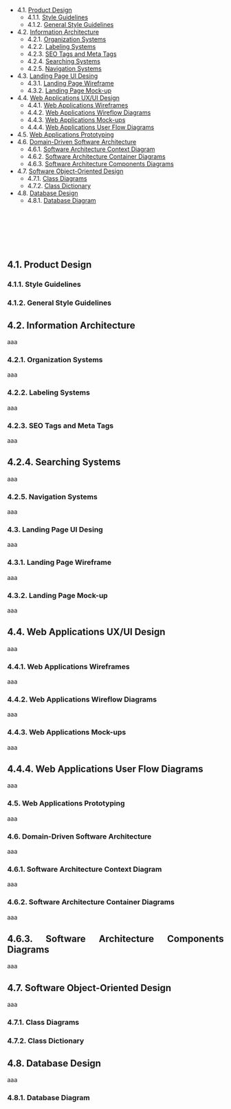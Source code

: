 - 4.1. [Product Design](#41-product-design) <br>
  - 4.1.1. [Style Guidelines](#411-style-guidelines) <br>
  - 4.1.2. [General Style Guidelines](#412-general-style-guidelines)<br>
- 4.2. [Information Architecture](#42-information-architecture)<br>
  - 4.2.1. [Organization Systems](#421-organization-systems)<br>
  - 4.2.2. [Labeling Systems](#422-labeling-systems)<br>
  - 4.2.3. [SEO Tags and Meta Tags](#423-seo-tags-and-meta-tags)<br>
  - 4.2.4. [Searching Systems](#424-searching-systems)<br>
  - 4.2.5. [Navigation Systems](#425-navigation-systems)<br>
- 4.3. [Landing Page UI Desing](#43-landing-page-ui-desing)<br>
  - 4.3.1. [Landing Page Wireframe](#431-landing-age-wireframe)<br>
  - 4.3.2. [Landing Page Mock-up](#432-landing-page-mock-up)<br>
- 4.4. [Web Applications UX/UI Design](#44-web-applications-ux/ui-design)<br>
  - 4.4.1. [Web Applications Wireframes](#441-web-applications-wireframes) <br>
  - 4.4.2. [Web Applications Wireflow Diagrams](#442-web-applications-wireflow-diagrams)<br>
  - 4.4.3. [Web Applications Mock-ups](#443-web-applications-mock-ups) <br>
  - 4.4.4. [Web Applications User Flow Diagrams](#444-web-applications-user-flow-diagrams)<br>
- 4.5. [Web Applications Prototyping](#45-web-applications-prototyping)<br>
- 4.6. [Domain-Driven Software Architecture](#46-domain-driven-software-architecture)<br>
  - 4.6.1. [Software Architecture Context Diagram](#461-software-architecture-context-diagram)<br>
  - 4.6.2. [Software Architecture Container Diagrams](#462-software-architecture-container-diagrams)<br>
  - 4.6.3. [Software Architecture Components Diagrams](#463-software-architecture-components-diagrams)<br>
- 4.7. [Software Object-Oriented Design](#47-software-object-oriented-design)<br>
  - 4.7.1. [Class Diagrams](#471-class-diagrams)<br>
  - 4.7.2. [Class Dictionary](#472-class-dictionary)<br>
- 4.8. [Database Design](#48-database-design)<br>
  - 4.8.1. [Database Diagram](#481-database-diagram)<br>

</div>

<br>
<br>
<br>
<br>
<br>

## 4.1. Product Design

### 4.1.1. Style Guidelines

</div>

### 4.1.2. General Style Guidelines

<div style="text-align: justify;">

</div>

## 4.2. Information Architecture

<div style="text-align: justify;">
  
aaa
  
</div>

### 4.2.1. Organization Systems

<div style="text-align: justify;">

aaa

</div>

### 4.2.2. Labeling Systems

<div style="text-align: justify;">

aaa

</div>

### 4.2.3. SEO Tags and Meta Tags

<div style="text-align: justify;">

aaa

</div>

## 4.2.4. Searching Systems

<div style="text-align: justify;">

aaa

</div>

### 4.2.5. Navigation Systems

<div style="text-align: justify;">

aaa

</div>

### 4.3. Landing Page UI Desing

<div style="text-align: justify;">

aaa

</div>

### 4.3.1. Landing Page Wireframe

<div style="text-align: justify;">

aaa

</div>

### 4.3.2. Landing Page Mock-up

<div style="text-align: justify;">

aaa

</div>


## 4.4. Web Applications UX/UI Design

<div style="text-align: justify;">

aaa

</div>

### 4.4.1. Web Applications Wireframes

<div style="text-align: justify;">

aaa

</div>

### 4.4.2. Web Applications Wireflow Diagrams

<div style="text-align: justify;">

aaa

</div>

### 4.4.3. Web Applications Mock-ups

<div style="text-align: justify;">

aaa

</div>

## 4.4.4. Web Applications User Flow Diagrams

<div style="text-align: justify;">

aaa

</div>

### 4.5. Web Applications Prototyping

<div style="text-align: justify;">

aaa


### 4.6. Domain-Driven Software Architecture
<div style="text-align: justify;">

aaa

</div>

### 4.6.1. Software Architecture Context Diagram

<div style="text-align: justify;">

aaa

</div>

### 4.6.2. Software Architecture Container Diagrams

<div style="text-align: justify;">

aaa

</div>


## 4.6.3. Software Architecture Components Diagrams

<div style="text-align: justify;">

aaa

</div>

## 4.7. Software Object-Oriented Design

<div style="text-align: justify;">

aaa

</div>

### 4.7.1. Class Diagrams

</div>

### 4.7.2. Class Dictionary

<div style="text-align: justify;">

</div>

## 4.8. Database Design

<div style="text-align: justify;">
  
aaa
  
</div>

### 4.8.1. Database Diagram

</div>

